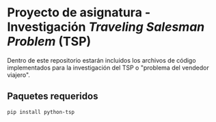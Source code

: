 # Proyecto de asignatura - Investigación *Traveling Salesman Problem* (TSP)

Dentro de este repositorio estarán incluidos los archivos de código implementados para la investigación del TSP o "problema del vendedor viajero".

## Paquetes requeridos
```
pip install python-tsp
```
